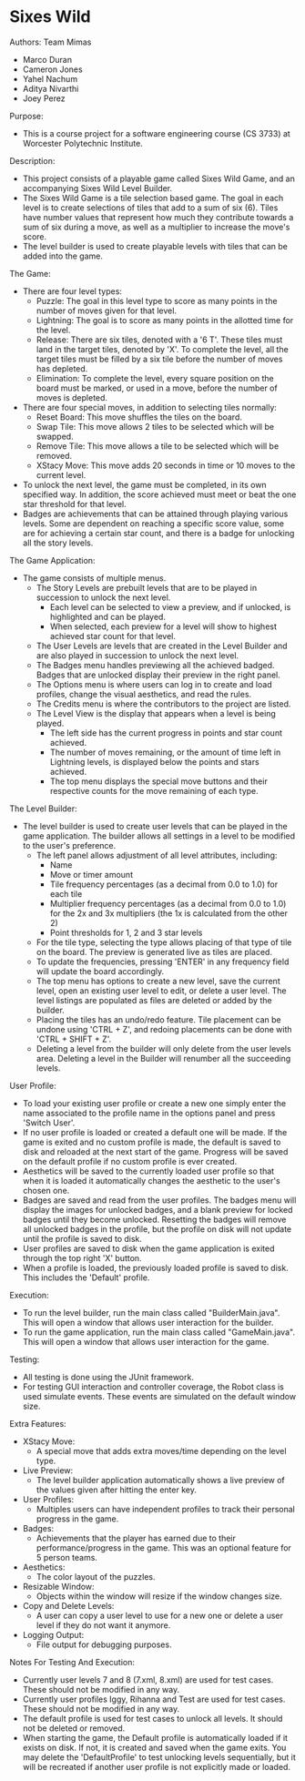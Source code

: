 Sixes Wild
==============

Authors: Team Mimas
* Marco Duran
* Cameron Jones
* Yahel Nachum
* Aditya Nivarthi
* Joey Perez

Purpose:
* This is a course project for a software engineering course (CS 3733) at Worcester Polytechnic Institute.

Description:
* This project consists of a playable game called Sixes Wild Game, and an accompanying Sixes Wild Level Builder.
* The Sixes Wild Game is a tile selection based game. The goal in each level is to create selections of tiles that add to a sum of six (6). Tiles have number values that represent how much they contribute towards a sum of six during a move, as well as a multiplier to increase the move's score.
* The level builder is used to create playable levels with tiles that can be added into the game.

The Game:
* There are four level types:
  * Puzzle: The goal in this level type to score as many points in the number of moves given for that level.
  * Lightning: The goal is to score as many points in the allotted time for the level.
  * Release: There are six tiles, denoted with a '6 T'. These tiles must land in the target tiles, denoted by 'X'. To complete the level, all the target tiles must be filled by a six tile before the number of moves has depleted.
  * Elimination: To complete the level, every square position on the board must be marked, or used in a move, before the number of moves is depleted.
* There are four special moves, in addition to selecting tiles normally:
  * Reset Board: This move shuffles the tiles on the board.
  * Swap Tile: This move allows 2 tiles to be selected which will be swapped.
  * Remove Tile: This move allows a tile to be selected which will be removed.
  * XStacy Move: This move adds 20 seconds in time or 10 moves to the current level.
* To unlock the next level, the game must be completed, in its own specified way. In addition, the score achieved must meet or beat the one star threshold for that level.
* Badges are achievements that can be attained through playing various levels. Some are dependent on reaching a specific score value, some are for achieving a certain star count, and there is a badge for unlocking all the story levels.

The Game Application:
* The game consists of multiple menus.
  * The Story Levels are prebuilt levels that are to be played in succession to unlock the next level.
    * Each level can be selected to view a preview, and if unlocked, is highlighted and can be played.
    * When selected, each preview for a level will show to highest achieved star count for that level.
  * The User Levels are levels that are created in the Level Builder and are also played in succession to unlock the next level.
  * The Badges menu handles previewing all the achieved badged. Badges that are unlocked display their preview in the right panel.
  * The Options menu is where users can log in to create and load profiles, change the visual aesthetics, and read the rules.
  * The Credits menu is where the contributors to the project are listed.
  * The Level View is the display that appears when a level is being played.
    * The left side has the current progress in points and star count achieved.
    * The number of moves remaining, or the amount of time left in Lightning levels, is displayed below the points and stars achieved.
    * The top menu displays the special move buttons and their respective counts for the move remaining of each type.

The Level Builder:
* The level builder is used to create user levels that can be played in the game application. The builder allows all settings in a level to be modified to the user's preference.
  * The left panel allows adjustment of all level attributes, including:
    * Name
    * Move or timer amount
    * Tile frequency percentages (as a decimal from 0.0 to 1.0) for each tile
    * Multiplier frequency percentages (as a decimal from 0.0 to 1.0) for the 2x and 3x multipliers (the 1x is calculated from the other 2)
    * Point thresholds for 1, 2 and 3 star levels
  * For the tile type, selecting the type allows placing of that type of tile on the board. The preview is generated live as tiles are placed.
  * To update the frequencies, pressing 'ENTER' in any frequency field will update the board accordingly.
  * The top menu has options to create a new level, save the current level, open an existing user level to edit, or delete a user level. The level listings are populated as files are deleted or added by the builder.
  * Placing the tiles has an undo/redo feature. Tile placement can be undone using 'CTRL + Z', and redoing placements can be done with 'CTRL + SHIFT + Z'.
  * Deleting a level from the builder will only delete from the user levels area. Deleting a level in the Builder will renumber all the succeeding levels.

User Profile:
* To load your existing user profile or create a new one simply enter the name associated to the profile name in the options panel and press 'Switch User'.
* If no user profile is loaded or created a default one will be made. If the game is exited and no custom profile is made, the default is saved to disk and reloaded at the next start of the game. Progress will be saved on the default profile if no custom profile is ever created. 
* Aesthetics will be saved to the currently loaded user profile so that when it is loaded it automatically changes the aesthetic to the user's chosen one.
* Badges are saved and read from the user profiles. The badges menu will display the images for unlocked badges, and a blank preview for locked badges until they become unlocked. Resetting the badges will remove all unlocked badges in the profile, but the profile on disk will not update until the profile is saved to disk.
* User profiles are saved to disk when the game application is exited through the top right 'X' button.
* When a profile is loaded, the previously loaded profile is saved to disk. This includes the 'Default' profile.

Execution:
* To run the level builder, run the main class called "BuilderMain.java". This will open a window that allows user interaction for the builder.
* To run the game application, run the main class called "GameMain.java". This will open a window that allows user interaction for the game.

Testing:
* All testing is done using the JUnit framework.
* For testing GUI interaction and controller coverage, the Robot class is used simulate events. These events are simulated on the default window size. 

Extra Features:
* XStacy Move:
  * A special move that adds extra moves/time depending on the level type.
* Live Preview:
  * The level builder application automatically shows a live preview of the values given after hitting the enter key.
* User Profiles:
  * Multiples users can have independent profiles to track their personal progress in the game.
* Badges:
  * Achievements that the player has earned due to their performance/progress in the game. This was an optional feature for 5 person teams.
* Aesthetics:
  * The color layout of the puzzles.
* Resizable Window:
  * Objects within the window will resize if the window changes size.
* Copy and Delete Levels:
  * A user can copy a user level to use for a new one or delete a user level if they do not want it anymore.
* Logging Output:
  * File output for debugging purposes.

Notes For Testing And Execution:
* Currently user levels 7 and 8 (7.xml, 8.xml) are used for test cases. These should not be modified in any way.
* Currently user profiles Iggy, Rihanna and Test are used for test cases. These should not be modified in any way.
* The default profile is used for test cases to unlock all levels. It should not be deleted or removed.
* When starting the game, the Default profile is automatically loaded if it exists on disk. If not, it is created and saved when the game exits. You may delete the 'DefaultProfile' to test unlocking levels sequentially, but it will be recreated if another user profile is not explicitly made or loaded.
 
